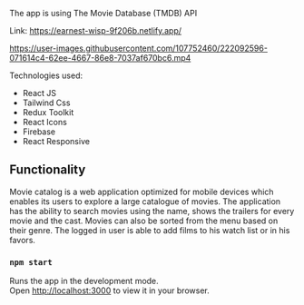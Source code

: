 
The app is using  The Movie Database (TMDB) API

Link: https://earnest-wisp-9f206b.netlify.app/


https://user-images.githubusercontent.com/107752460/222092596-071614c4-62ee-4667-86e8-7037af670bc6.mp4


Technologies used:

* React JS
* Tailwind Css
* Redux Toolkit
* React Icons
* Firebase
* React Responsive


## Functionality


Movie catalog is a web application optimized for mobile devices which enables its users to explore a large catalogue of movies. The application has the ability to search movies using the name, shows the trailers for every movie and the cast. Movies can also be sorted from the menu based on their genre. The logged in user is able to add films to his watch list or in his favors. 





### `npm start`

Runs the app in the development mode.\
Open [http://localhost:3000](http://localhost:3000) to view it in your browser.



